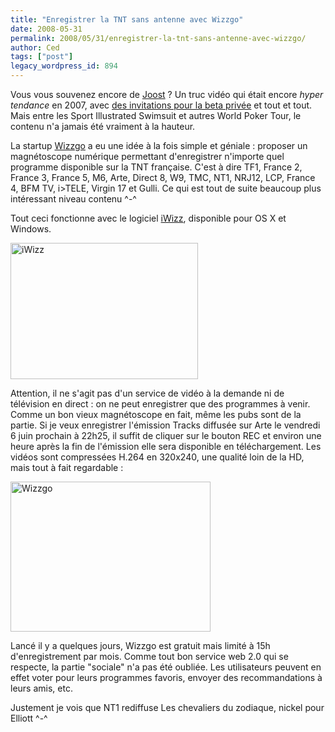 ```yaml
---
title: "Enregistrer la TNT sans antenne avec Wizzgo"
date: 2008-05-31
permalink: 2008/05/31/enregistrer-la-tnt-sans-antenne-avec-wizzgo/
author: Ced
tags: ["post"]
legacy_wordpress_id: 894
---
```


Vous vous souvenez encore de [Joost](http://fr.wikipedia.org/wiki/Joost) ? Un truc vidéo qui était encore _hyper tendance_ en 2007, avec [des invitations pour la beta privée](http://www.emich.be/fr/2007/05/02/999-invites-joost-a-donner/) et tout et tout. Mais entre les Sport Illustrated Swimsuit et autres World Poker Tour, le contenu n'a jamais été vraiment à la hauteur.

La startup [Wizzgo](http://www.wizzgo.com) a eu une idée à la fois simple et géniale : proposer un magnétoscope numérique permettant d'enregistrer n'importe quel programme disponible sur la TNT française. C'est à dire
TF1, France 2, France 3, France 5, M6, Arte, Direct 8, W9, TMC, NT1, NRJ12, LCP, France 4, BFM TV, i&gt;TELE, Virgin 17 et Gulli. Ce qui est tout de suite beaucoup plus intéressant niveau contenu ^-^

Tout ceci fonctionne avec le logiciel [iWizz](http://www.wizzgo.com/downloadIwizz.php), disponible pour OS X et Windows.

<!-- excerpt -->

[<img class="alignnone size-medium wp-image-897" title="iwizz-full" src="https://64k.be/wp-content/uploads/2008/05/iwizz-full-300x218.jpg" alt="iWizz" width="300" height="218" />](https://64k.be/wp-content/uploads/2008/05/iwizz-full.jpg)

Attention, il ne s'agit pas d'un service de vidéo à la demande ni de télévision en direct : on ne peut enregistrer que des programmes à venir. Comme un bon vieux magnétoscope en fait, même les pubs sont de la partie. Si je veux enregistrer l'émission Tracks diffusée sur Arte le vendredi 6 juin prochain à 22h25, il suffit de cliquer sur le bouton REC et environ une heure après la fin de l'émission elle sera disponible en téléchargement. Les vidéos sont compressées H.264 en 320x240, une qualité loin de la HD, mais tout à fait regardable :

<img class="alignnone size-full wp-image-895" title="wizzgo" src="https://64k.be/wp-content/uploads/2008/05/wizzgo.jpg" alt="Wizzgo" width="320" height="240" />

Lancé il y a quelques jours, Wizzgo est gratuit mais limité à 15h d'enregistrement par mois. Comme tout bon service web 2.0 qui se respecte, la partie "sociale" n'a pas été oubliée. Les utilisateurs peuvent en effet voter pour leurs programmes favoris, envoyer des recommandations à leurs amis, etc.

Justement je vois que NT1 rediffuse Les chevaliers du zodiaque, nickel pour Elliott ^-^
